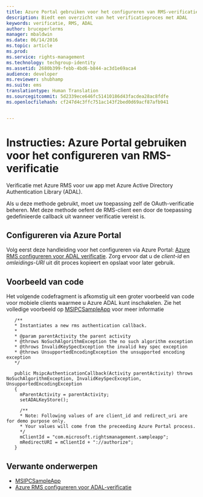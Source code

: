 ```yaml
---
title: Azure Portal gebruiken voor het configureren van RMS-verificatie | Azure RMS
description: Biedt een overzicht van het verificatieproces met ADAL
keywords: verificatie, RMS, ADAL
author: bruceperlerms
manager: mbaldwin
ms.date: 06/14/2016
ms.topic: article
ms.prod: 
ms.service: rights-management
ms.technology: techgroup-identity
ms.assetid: 2680b399-febb-4bd6-b844-ac3d1e69aca4
audience: developer
ms.reviewer: shubhamp
ms.suite: ems
translationtype: Human Translation
ms.sourcegitcommit: 5d2339ece646fc51410186d43facdea28ac8fdfe
ms.openlocfilehash: cf247d4c3ffc751ac143f2bed0d69acf87afb941


---
```


# Instructies: Azure Portal gebruiken voor het configureren van RMS-verificatie

Verificatie met Azure RMS voor uw app met Azure Active Directory Authentication Library (ADAL).

Als u deze methode gebruikt, moet uw toepassing zelf de OAuth-verificatie beheren. Met deze methode oefent de RMS-client een door de toepassing gedefinieerde callback uit wanneer verificatie vereist is.

## Configureren via Azure Portal
Volg eerst deze handleiding voor het configureren via Azure Portal: [Azure RMS configureren voor ADAL verificatie](adal-auth.md). Zorg ervoor dat u de *client-id* en *omleidings-URI* uit dit proces kopieert en opslaat voor later gebruik.

## Voorbeeld van code
Het volgende codefragment is afkomstig uit een groter voorbeeld van code voor mobiele clients waarmee u Azure ADAL kunt inschakelen. Zie het volledige voorbeeld op [MSIPCSampleApp](https://github.com/AzureAD/rms-sdk-ui-for-android/tree/master/samples/MsipcSampleApp) voor meer informatie

       /**
       * Instantiates a new rms authentication callback.
       *
       * @param parentActivity the parent activity
       * @throws NoSuchAlgorithmException the no such algorithm exception
       * @throws InvalidKeySpecException the invalid key spec exception
       * @throws UnsupportedEncodingException the unsupported encoding exception
       */

       public MsipcAuthenticationCallback(Activity parentActivity) throws NoSuchAlgorithmException, InvalidKeySpecException, UnsupportedEncodingException
       {
         mParentActivity = parentActivity;
         setADALKeyStore();

         /**
         * Note: Following values of are client_id and redirect_uri are for demo purpose only.
         * Your values will come from the preceeding Azure Portal process.
         */
         mClientId = "com.microsoft.rightsmanagement.sampleapp";
         mRedirectURI = mClientId + "://authorize";
       }


## Verwante onderwerpen

- [MSIPCSampleApp](https://github.com/AzureAD/rms-sdk-ui-for-android/tree/master/samples/MsipcSampleApp)
- [Azure RMS configureren voor ADAL-verificatie](adal-auth.md)



<!--HONumber=Aug16_HO4-->


